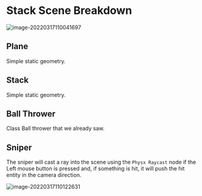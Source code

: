# Stack Scene Breakdown

![image-20220317110041697](https://www.dropbox.com/s/hwqnbbewblkiifb/image-20220317110041697.png?dl=1)

## Plane

Simple static geometry.



## Stack

Simple static geometry.



## Ball Thrower

Class Ball thrower that we already saw.



## Sniper

The sniper will cast a ray into the scene using the `Physx Raycast` node if the Left mouse button is pressed and, if something is hit, it will push the hit entity in the camera direction.

![image-20220317110122631](https://www.dropbox.com/s/m02p85cft958l4q/image-20220317110122631.png?dl=1)



